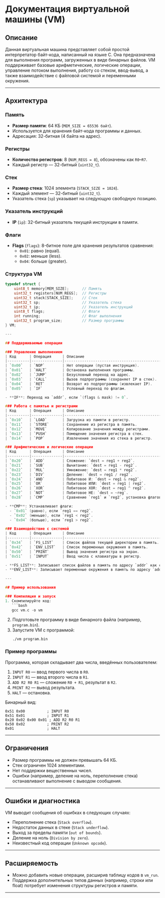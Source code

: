 # Документация виртуальной машины (VM)

## Описание
Данная виртуальная машина представляет собой простой интерпретатор байт-кода, написанный на языке C. Она предназначена для выполнения программ, загруженных в виде бинарных файлов. VM поддерживает базовые арифметические, логические операции, управление потоком выполнения, работу со стеком, ввод-вывод, а также взаимодействие с файловой системой и переменными окружения.

---

## Архитектура

### Память
- **Размер памяти**: 64 КБ (`MEM_SIZE = 65536 байт`).
- Используется для хранения байт-кода программы и данных.
- Адресация: 32-битная (4 байта на адрес).

### Регистры
- **Количество регистров**: 8 (`NUM_REGS = 8`), обозначены как `R0`–`R7`.
- Каждый регистр — 32-битный (`uint32_t`).

### Стек
- **Размер стека**: 1024 элемента (`STACK_SIZE = 1024`).
- Каждый элемент — 32-битный (`uint32_t`).
- Указатель стека (`sp`) указывает на следующую свободную позицию.

### Указатель инструкций
- **IP** (`ip`): 32-битный указатель текущей инструкции в памяти.

### Флаги
- **Flags** (`flags`): 8-битное поле для хранения результатов сравнения:
  - `0x01`: равно (equal).
  - `0x02`: меньше (less).
  - `0x04`: больше (greater).

### Структура VM
```c
typedef struct {
    uint8_t memory[MEM_SIZE];      // Память
    uint32_t registers[NUM_REGS];  // Регистры
    uint32_t stack[STACK_SIZE];    // Стек
    uint32_t sp;                   // Указатель стека
    uint32_t ip;                   // Указатель инструкций
    uint8_t flags;                 // Флаги
    int running;                   // Флаг выполнения
    uint32_t program_size;         // Размер программы
} VM;

---

## Поддерживаемые операции

### Управление выполнением
| Код      | Операция     | Описание                                   | Формат                         |
|----------|--------------|--------------------------------------------|--------------------------------|
| `0x00`   | `NOP`        | Нет операции (пустая инструкция).          | `NOP`                          |
| `0x01`   | `HALT`       | Остановка выполнения программы.            | `HALT`                         |
| `0x02`   | `JUMP`       | Безусловный переход на адрес.              | `JUMP addr` (4 байта)          |
| `0x03`   | `CALL`       | Вызов подпрограммы (сохраняет IP в стек).   | `CALL addr` (4 байта)          |
| `0x04`   | `RET`        | Возврат из подпрограммы (извлекает IP).    | `RET`                          |
| `0x05`   | `IF`         | Условный переход по флагам.                | `IF mask addr` (1 + 4 байта)   |

- **IF**: Переход на `addr`, если `(flags & mask) != 0`.

### Работа с памятью и регистрами
| Код      | Операция     | Описание                                   | Формат                         |
|----------|--------------|--------------------------------------------|--------------------------------|
| `0x10`   | `LOAD`       | Загрузка из памяти в регистр.              | `LOAD reg addr` (1 + 4 байта)  |
| `0x11`   | `STORE`      | Сохранение из регистра в память.           | `STORE reg addr` (1 + 4 байта) |
| `0x12`   | `MOVE`       | Копирование значения между регистрами.     | `MOVE dest src` (2 байта)      |
| `0x13`   | `PUSH`       | Помещение значения регистра в стек.        | `PUSH reg` (1 байт)            |
| `0x14`   | `POP`        | Извлечение значения из стека в регистр.    | `POP reg` (1 байт)             |

### Арифметические и логические операции
| Код      | Операция     | Описание                                   | Формат                         |
|----------|--------------|--------------------------------------------|--------------------------------|
| `0x20`   | `ADD`        | Сложение: `dest = reg1 + reg2`.            | `ADD dest reg1 reg2` (3 байта) |
| `0x21`   | `SUB`        | Вычитание: `dest = reg1 - reg2`.           | `SUB dest reg1 reg2` (3 байта) |
| `0x22`   | `MUL`        | Умножение: `dest = reg1 * reg2`.           | `MUL dest reg1 reg2` (3 байта) |
| `0x23`   | `DIV`        | Деление: `dest = reg1 / reg2`.             | `DIV dest reg1 reg2` (3 байта) |
| `0x24`   | `AND`        | Побитовое И: `dest = reg1 & reg2`.         | `AND dest reg1 reg2` (3 байта) |
| `0x25`   | `OR`         | Побитовое ИЛИ: `dest = reg1 | reg2`.       | `OR dest reg1 reg2` (3 байта)  |
| `0x26`   | `XOR`        | Побитовое XOR: `dest = reg1 ^ reg2`.       | `XOR dest reg1 reg2` (3 байта) |
| `0x27`   | `NOT`        | Побитовое НЕ: `dest = ~reg`.               | `NOT dest reg` (2 байта)       |
| `0x28`   | `CMP`        | Сравнение `reg1` и `reg2`, установка флагов.| `CMP reg1 reg2` (2 байта)      |

- **CMP**: Устанавливает флаги:
  - `0x01` (равно), если `reg1 == reg2`.
  - `0x02` (меньше), если `reg1 < reg2`.
  - `0x04` (больше), если `reg1 > reg2`.

### Взаимодействие с системой
| Код      | Операция     | Описание                                   | Формат                         |
|----------|--------------|--------------------------------------------|--------------------------------|
| `0x34`   | `FS_LIST`    | Список файлов текущей директории в память. | `FS_LIST addr` (4 байта)       |
| `0x42`   | `ENV_LIST`   | Список переменных окружения в память.      | `ENV_LIST addr` (4 байта)      |
| `0x50`   | `PRINT`      | Вывод значения регистра на экран.          | `PRINT reg` (1 байт)           |
| `0x51`   | `INPUT`      | Ввод числа с клавиатуры в регистр.         | `INPUT reg` (1 байт)           |

- **FS_LIST**: Записывает список файлов в память по адресу `addr` как строку с разделителями `\n`.
- **ENV_LIST**: Записывает переменные окружения в память по адресу `addr` как строку с разделителями `\n`.

---

## Пример использования

### Компиляция и запуск
1. Скомпилируйте код:
   ```bash
   gcc vm.c -o vm
   ```
2. Подготовьте программу в виде бинарного файла (например, `program.bin`).
3. Запустите VM с программой:
   ```bash
   ./vm program.bin
   ```

### Пример программы
Программа, которая складывает два числа, введённых пользователем:
1. `INPUT R0` — ввод первого числа в `R0`.
2. `INPUT R1` — ввод второго числа в `R1`.
3. `ADD R2 R0 R1` — сложение `R0 + R1`, результат в `R2`.
4. `PRINT R2` — вывод результата.
5. `HALT` — остановка.

Бинарный вид:
```
0x51 0x00          ; INPUT R0
0x51 0x01          ; INPUT R1
0x20 0x02 0x00 0x01 ; ADD R2 R0 R1
0x50 0x02          ; PRINT R2
0x01               ; HALT
```

---

## Ограничения
- Размер программы не должен превышать 64 КБ.
- Стек ограничен 1024 элементами.
- Нет поддержки вещественных чисел.
- Ошибки (например, деление на ноль, переполнение стека) останавливают выполнение с выводом сообщения.

---

## Ошибки и диагностика
VM выводит сообщения об ошибках в следующих случаях:
- Переполнение стека (`Stack overflow`).
- Недостаток данных в стеке (`Stack underflow`).
- Выход за пределы памяти (`out of bounds`).
- Деление на ноль (`Division by zero`).
- Неизвестный код операции (`Unknown opcode`).

---

## Расширяемость
- Можно добавить новые операции, расширив таблицу кодов в `vm_run`.
- Поддержка дополнительных типов данных (например, строки или float) потребует изменения структуры регистров и памяти.

---

